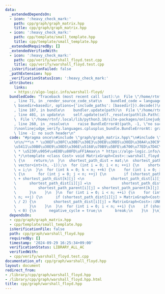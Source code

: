 ```yaml
---
data:
  _extendedDependsOn:
  - icon: ':heavy_check_mark:'
    path: cpp/graph/graph_matrix.hpp
    title: cpp/graph/graph_matrix.hpp
  - icon: ':heavy_check_mark:'
    path: cpp/template/small_template.hpp
    title: cpp/template/small_template.hpp
  _extendedRequiredBy: []
  _extendedVerifiedWith:
  - icon: ':heavy_check_mark:'
    path: cpp/verify/warshall_floyd.test.cpp
    title: cpp/verify/warshall_floyd.test.cpp
  _isVerificationFailed: false
  _pathExtension: hpp
  _verificationStatusIcon: ':heavy_check_mark:'
  attributes:
    links:
    - https://algo-logic.info/warshall-floyd/
  bundledCode: "Traceback (most recent call last):\n  File \"/home/rtnf/.local/lib/python3.10/site-packages/onlinejudge_verify/documentation/build.py\"\
    , line 71, in _render_source_code_stat\n    bundled_code = language.bundle(stat.path,\
    \ basedir=basedir, options={'include_paths': [basedir]}).decode()\n  File \"/home/rtnf/.local/lib/python3.10/site-packages/onlinejudge_verify/languages/cplusplus.py\"\
    , line 187, in bundle\n    bundler.update(path)\n  File \"/home/rtnf/.local/lib/python3.10/site-packages/onlinejudge_verify/languages/cplusplus_bundle.py\"\
    , line 401, in update\n    self.update(self._resolve(pathlib.Path(included), included_from=path))\n\
    \  File \"/home/rtnf/.local/lib/python3.10/site-packages/onlinejudge_verify/languages/cplusplus_bundle.py\"\
    , line 260, in _resolve\n    raise BundleErrorAt(path, -1, \"no such header\"\
    )\nonlinejudge_verify.languages.cplusplus_bundle.BundleErrorAt: graph/graph_matrix.hpp:\
    \ line -1: no such header\n"
  code: "#pragma once\n#include \"graph/graph_matrix.hpp\"\n#include \"template/small_template.hpp\"\
    \n\n/**\n * \u30EF\u30FC\u30B7\u30E3\u30EB\u30D5\u30ED\u30A4\u30C9\u6CD5\n * \u6709\
    \u5411\u30B0\u30E9\u30D5\u306E\u5168\u70B9\u5BFE\u6700\u77ED\u7D4C\u8DEF O(V^3)\n\
    \ * \u5230\u9054\u4E0D\u80FD\uFF1Amax\n * https://algo-logic.info/warshall-floyd/\n\
    \ */\ntemplate <class Cost> void MatrixGraph<Cost>::warshall_floyd() {\n  if (shortest_path_dist.size())\
    \ {\n    return;\n  }\n  shortest_path_dist = mat;\n  shortest_path_parent = vector<vector<int>>(n,\
    \ vector<int>(n, -1));\n  for (int i = 0; i < n; ++i) {\n    shortest_path_parent[i][i]\
    \ = i;\n  }\n  for (int k = 0; k < n; ++k) {\n    for (int i = 0; i < n; ++i)\
    \ {\n      for (int j = 0; j < n; ++j) {\n        if (shortest_path_dist[i][k]\
    \ + shortest_path_dist[k][j] <\n            shortest_path_dist[i][j]) {\n    \
    \      shortest_path_dist[i][j] =\n              shortest_path_dist[i][k] + shortest_path_dist[k][j];\n\
    \          shortest_path_parent[i][j] = shortest_path_parent[k][j];\n        }\n\
    \      }\n    }\n  }\n  for (int i = 0; i < n; ++i) {\n    for (int j = 0; j <\
    \ n; ++j) {\n      if (shortest_path_dist[i][j] > MatrixGraph<Cost>::UNREACHABLE\
    \ / 2) {\n        shortest_path_dist[i][j] = MatrixGraph<Cost>::UNREACHABLE;\n\
    \      }\n    }\n  }\n  for (int i = 0; i < n; ++i) {\n    if (shortest_path_dist[i][i]\
    \ < 0) {\n      negative_cycle = true;\n      break;\n    }\n  }\n}\n"
  dependsOn:
  - cpp/graph/graph_matrix.hpp
  - cpp/template/small_template.hpp
  isVerificationFile: false
  path: cpp/graph/warshall_floyd.hpp
  requiredBy: []
  timestamp: '2024-09-29 16:25:34+09:00'
  verificationStatus: LIBRARY_ALL_AC
  verifiedWith:
  - cpp/verify/warshall_floyd.test.cpp
documentation_of: cpp/graph/warshall_floyd.hpp
layout: document
redirect_from:
- /library/cpp/graph/warshall_floyd.hpp
- /library/cpp/graph/warshall_floyd.hpp.html
title: cpp/graph/warshall_floyd.hpp
---
```


